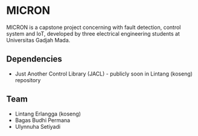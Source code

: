 # MICRON
MICRON is a capstone project concerning with fault detection, control system and IoT, developed by three electrical engineering students at Universitas Gadjah Mada.

## Dependencies
* Just Another Control Library (JACL) - publicly soon in Lintang (koseng) repository

## Team
* Lintang Erlangga (koseng)
* Bagas Budhi Permana
* Ulynnuha Setiyadi
